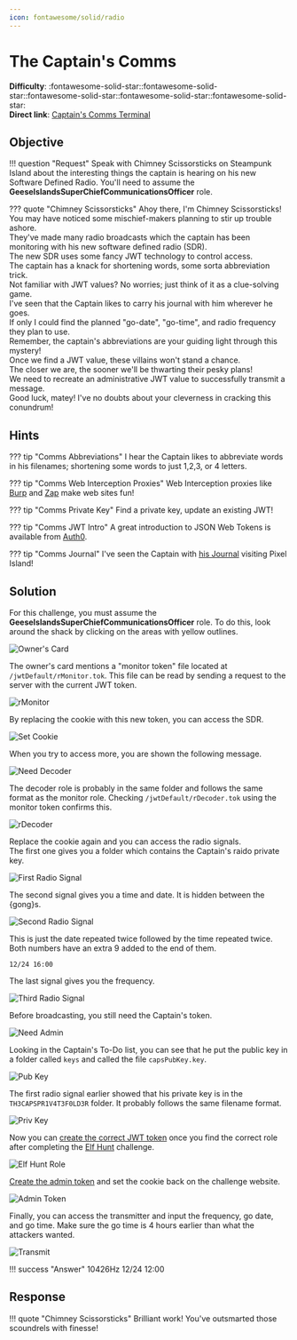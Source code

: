 ```yaml
---
icon: fontawesome/solid/radio
---
```


# The Captain's Comms

**Difficulty**: :fontawesome-solid-star::fontawesome-solid-star::fontawesome-solid-star::fontawesome-solid-star::fontawesome-solid-star:<br/>
**Direct link**: [Captain's Comms Terminal](https://captainscomms.com/?&challenge=capcom&id=c23e620e-c8e7-40ed-89d2-8fafc93ff129)

## Objective

!!! question "Request"
    Speak with Chimney Scissorsticks on Steampunk Island about the interesting things the captain is hearing on his new Software Defined Radio. You'll need to assume the **GeeseIslandsSuperChiefCommunicationsOfficer** role.

??? quote "Chimney Scissorsticks"
    Ahoy there, I'm Chimney Scissorsticks!<br>
    You may have noticed some mischief-makers planning to stir up trouble ashore.<br>
    They've made many radio broadcasts which the captain has been monitoring with his new software defined radio (SDR).<br>
    The new SDR uses some fancy JWT technology to control access.<br>
    The captain has a knack for shortening words, some sorta abbreviation trick.<br>
    Not familiar with JWT values? No worries; just think of it as a clue-solving game.<br>
    I've seen that the Captain likes to carry his journal with him wherever he goes.<br>
    If only I could find the planned "go-date", "go-time", and radio frequency they plan to use.<br>
    Remember, the captain's abbreviations are your guiding light through this mystery!<br>
    Once we find a JWT value, these villains won't stand a chance.<br>
    The closer we are, the sooner we'll be thwarting their pesky plans!<br>
    We need to recreate an administrative JWT value to successfully transmit a message.<br>
    Good luck, matey! I've no doubts about your cleverness in cracking this conundrum!

## Hints

??? tip "Comms Abbreviations"
    I hear the Captain likes to abbreviate words in his filenames; shortening some words to just 1,2,3, or 4 letters.

??? tip "Comms Web Interception Proxies"
    Web Interception proxies like [Burp](https://portswigger.net/burp) and [Zap](https://www.zaproxy.org) make web sites fun!

??? tip "Comms Private Key"
    Find a private key, update an existing JWT!

??? tip "Comms JWT Intro"
    A great introduction to JSON Web Tokens is available from [Auth0](https://jwt.io/introduction).

??? tip "Comms Journal"
    I've seen the Captain with [his Journal](https://elfhunt.org/static/images/captainsJournal.png) visiting Pixel Island! 

## Solution

For this challenge, you must assume the **GeeseIslandsSuperChiefCommunicationsOfficer** role. To do this, look around the shack by clicking on the areas with yellow outlines.

![Owner's Card](../img/objectives/the_captains_comms/owners_card.png)

The owner's card mentions a "monitor token" file located at ```/jwtDefault/rMonitor.tok```. This file can be read by sending a request to the server with the current JWT token.

![rMonitor](../img/objectives/the_captains_comms/rmonitor.png)

By replacing the cookie with this new token, you can access the SDR.

![Set Cookie](../img/objectives/the_captains_comms/set_cookie.png)

When you try to access more, you are shown the following message.

![Need Decoder](../img/objectives/the_captains_comms/need_decoder.png)

The decoder role is probably in the same folder and follows the same format as the monitor role. Checking ```/jwtDefault/rDecoder.tok``` using the monitor token confirms this.

![rDecoder](../img/objectives/the_captains_comms/rdecoder.png)

Replace the cookie again and you can access the radio signals.<br>
The first one gives you a folder which contains the Captain's raido private key.

![First Radio Signal](../img/objectives/the_captains_comms/first_radio_signal.png)

The second signal gives you a time and date. It is hidden between the {gong}s.

![Second Radio Signal](../img/objectives/the_captains_comms/second_radio_signal.png)

This is just the date repeated twice followed by the time repeated twice. Both numbers have an extra 9 added to the end of them.
```
12/24 16:00
```

The last signal gives you the frequency.

![Third Radio Signal](../img/objectives/the_captains_comms/third_radio_signal.png)

Before broadcasting, you still need the Captain's token.

![Need Admin](../img/objectives/the_captains_comms/need_admin.png)

Looking in the Captain's To-Do list, you can see that he put the public key in a folder called ```keys``` and called the file ```capsPubKey.key```.

![Pub Key](../img/objectives/the_captains_comms/pub_key.png)

The first radio signal earlier showed that his private key is in the ```TH3CAPSPR1V4T3F0LD3R``` folder. It probably follows the same filename format.

![Priv Key](../img/objectives/the_captains_comms/priv_key.png)

Now you can [create the correct JWT token](https://jwt.io/#debugger-io) once you find the correct role after completing the [Elf Hunt](./elf_hunt.md) challenge.

![Elf Hunt Role](../img/objectives/the_captains_comms/elf_hunt_role.png)

[Create the admin token](https://jwt.io/#debugger-io) and set the cookie back on the challenge website.

![Admin Token](../img/objectives/the_captains_comms/admin_token.png)

Finally, you can access the transmitter and input the frequency, go date, and go time. Make sure the go time is 4 hours earlier than what the attackers wanted.

![Transmit](../img/objectives/the_captains_comms/transmit.png)

!!! success "Answer"
    10426Hz 12/24 12:00

## Response

!!! quote "Chimney Scissorsticks"
    Brilliant work! You've outsmarted those scoundrels with finesse!
